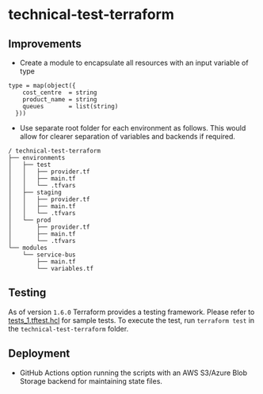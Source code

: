 # technical-test-terraform

## Improvements
- Create a module to encapsulate all resources with an input variable of type
```
type = map(object({
    cost_centre  = string
    product_name = string
    queues       = list(string)
  }))
```
- Use separate root folder for each environment as follows. This would allow for clearer separation of variables and backends if required.
```
/ technical-test-terraform
├── environments
│   ├── test
│   │   ├── provider.tf
│   │   ├── main.tf
│   │   └── .tfvars
│   ├── staging
│   │   ├── provider.tf
│   │   ├── main.tf
│   │   └── .tfvars
│   └── prod
│       ├── provider.tf
│       ├── main.tf
│       └── .tfvars
└── modules
    └── service-bus
        ├── main.tf
        └── variables.tf
```

## Testing

As of version `1.6.0` Terraform provides a testing framework. Please refer to [tests_1.tftest.hcl](./tests_1.tftest.hcl) for sample tests. To execute the test, run `terraform test` in the `technical-test-terraform` folder.

## Deployment
- GitHub Actions option running the scripts with an AWS S3/Azure Blob Storage backend for maintaining state files.